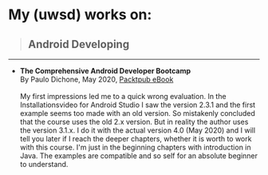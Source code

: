 # My (uwsd) works on:

> ## Android Developing

---

- **The Comprehensive Android Developer Bootcamp**<br>
By Paulo Dichone, May 2020, [Packtpub eBook](https://subscription.packtpub.com/video/mobile/9781800561083)<br><br>
My first impressions led me to a quick wrong evaluation. In the Installationsvideo for Android Studio I saw the version 2.3.1 and the first example seems too made with an old version. So mistakenly concluded that the course uses the old 2.x version. But in reality the author uses the version 3.1.x. I do it with the actual version 4.0 (May 2020) and I will tell you later if I reach the deeper chapters, whether it is worth to work with this course. I'm just in the beginning chapters with introduction in Java. The examples are compatible and so self for an absolute beginner to understand.